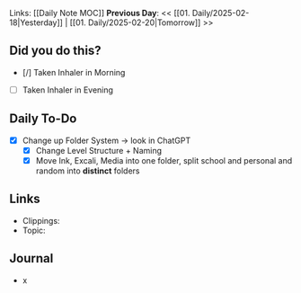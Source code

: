 Links: [[Daily Note MOC]]
**Previous Day**: << [[01. Daily/2025-02-18|Yesterday]] | [[01. Daily/2025-02-20|Tomorrow]] >>

## Did you do this?
 - [/] Taken Inhaler in Morning
 - [ ] Taken Inhaler in Evening
## Daily To-Do
- [x] Change up Folder System -> look in ChatGPT
	- [x] Change Level Structure + Naming
	- [x] Move Ink, Excali, Media into one folder, split school and personal and random into **distinct** folders
## Links
- Clippings:
- Topic:
## Journal
- x